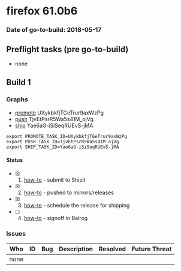 # firefox 61.0b6

### Date of go-to-build: 2018-05-17

## Preflight tasks (pre go-to-build)
- none

## Build 1  

### Graphs
* [promote](https://tools.taskcluster.net/push-inspector/#/UXykbkfjTGeTrur9axWzPg) UXykbkfjTGeTrur9axWzPg
* [push](https://tools.taskcluster.net/push-inspector/#/TjvEtPsrR5Wa5s41M_ojVg) TjvEtPsrR5Wa5s41M_ojVg
* [ship](https://tools.taskcluster.net/push-inspector/#/Yae6aG-iSiSeqRUEvS-jMA) Yae6aG-iSiSeqRUEvS-jMA
```
export PROMOTE_TASK_ID=UXykbkfjTGeTrur9axWzPg
export PUSH_TASK_ID=TjvEtPsrR5Wa5s41M_ojVg
export SHIP_TASK_ID=Yae6aG-iSiSeqRUEvS-jMA
```


#### Status
- [x] 1.  [how-to](https://wiki.mozilla.org/Release:Release_Automation_on_Mercurial:Starting_a_Release#Submit_to_Ship_It)  - submit to Shipit
- [x] 2.  [how-to](https://github.com/mozilla-releng/releasewarrior-2.0/blob/master/docs/release-promotion/desktop/howto.md#push-artifacts-to-releases-directory)  - pushed to mirrors/releases
- [x] 3.  [how-to](https://github.com/mozilla-releng/releasewarrior-2.0/blob/master/docs/release-promotion/desktop/howto.md#ship-the-release)  - schedule the release for shipping
- [ ] 4.  [how-to](https://github.com/mozilla-releng/releasewarrior-2.0/blob/master/docs/release-promotion/desktop/howto.md#obtain-sign-offs-for-changes)  - signoff in Balrog

### Issues
| Who                 | ID               | Bug                                                                 | Description                | Resolved                | Future Threat                |
| ------------------- | ---------------- | ------------------------------------------------------------------- | -------------------------- | ----------------------- | ---------------------------- |
| none | | | | | |

